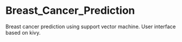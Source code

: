 # Breast_Cancer_Prediction
Breast cancer prediction using support vector machine. User interface based on kivy.
